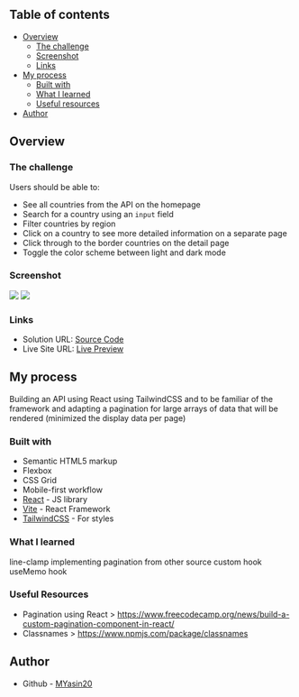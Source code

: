 ## Table of contents

- [Overview](#overview)
  - [The challenge](#the-challenge)
  - [Screenshot](#screenshot)
  - [Links](#links)
- [My process](#my-process)
  - [Built with](#built-with)
  - [What I learned](#what-i-learned)
  - [Useful resources](#useful-resources)
- [Author](#author)

## Overview

### The challenge

Users should be able to:

- See all countries from the API on the homepage
- Search for a country using an `input` field
- Filter countries by region
- Click on a country to see more detailed information on a separate page
- Click through to the border countries on the detail page
- Toggle the color scheme between light and dark mode

### Screenshot

![](./flag-SS.png)
![](./flag-darkmode-SS.png)

### Links

- Solution URL: [Source Code](https://github.com/MYasin20/Flag-Finder-API)
- Live Site URL: [Live Preview](https://flag-api-react-pagination-myasin.netlify.app/)

## My process

Building an API using React using TailwindCSS and to be familiar of the framework and adapting a pagination for large arrays of data that will be rendered (minimized the display data per page)

### Built with

- Semantic HTML5 markup
- Flexbox
- CSS Grid
- Mobile-first workflow
- [React](https://reactjs.org/) - JS library
- [Vite](https://vitejs.dev/) - React Framework
- [TailwindCSS](https://tailwindcss.com/) - For styles

### What I learned

line-clamp
implementing pagination from other source
custom hook
useMemo hook

### Useful Resources

- Pagination using React > https://www.freecodecamp.org/news/build-a-custom-pagination-component-in-react/
- Classnames > https://www.npmjs.com/package/classnames

## Author

- Github - [MYasin20](https://github.com/MYasin20)
<!-- - Frontend Mentor - [@MYasin20](https://www.frontendmentor.io/profile/MYasin20) -->
